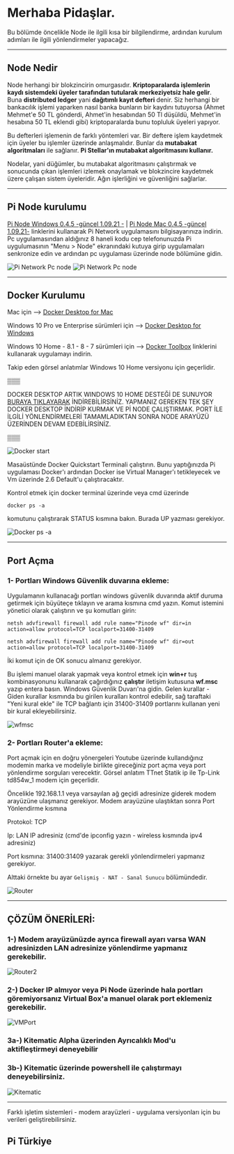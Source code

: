 # Merhaba Pidaşlar.
Bu bölümde öncelikle Node ile ilgili kısa bir bilgilendirme, ardından kurulum adımları ile ilgili yönlendirmeler yapacağız. 

***


## Node Nedir
Node herhangi bir blokzincirin omurgasıdır. **Kriptoparalarda işlemlerin kaydı sistemdeki üyeler tarafından tutularak merkeziyetsiz hale gelir**. Buna **distributed ledger** yani **dağıtımlı kayıt defteri** denir. Siz herhangi bir bankacılık işlemi yaparken nasıl banka bunların bir kaydını tutuyorsa (Ahmet Mehmet'e 50 TL gönderdi, Ahmet'in hesabından 50 Tl düşüldü, Mehmet'in hesabına 50 TL eklendi gibi) kriptoparalarda bunu topluluk üyeleri yapıyor. 

Bu defterleri işlemenin de farklı yöntemleri var. Bir deftere işlem kaydetmek için üyeler bu işlemler üzerinde anlaşmalıdır. Bunlar da **mutabakat algoritmaları** ile sağlanır. **Pi Stellar'ın mutabakat algoritmasını kullanır.**

Nodelar, yani düğümler, bu mutabakat algoritmasını çalıştırmak ve sonucunda çıkan işlemleri izlemek onaylamak ve blokzincire kaydetmek üzere çalışan sistem üyeleridir. Ağın işlerliğini ve güvenliğini sağlarlar.

***


## Pi Node kurulumu
[Pi Node Windows 0.4.5 -güncel 1.09.21 -](https://node-cdn.minepi.com/Pi%20Network%20Setup%200.4.5.exe) | 
[Pi Node Mac 0.4.5 -güncel 1.09.21-](https://node-cdn.minepi.com/Pi%20Network-0.4.5.dmg) 
linklerini kullanarak Pi Network uygulamasını bilgisayarınıza indirin. 
Pc uygulamasından aldığınız 8 haneli kodu cep telefonunuzda Pi uygulumasının "Menu > Node" ekranındaki kutuya girip uygulamaları senkronize edin ve ardından pc uygulaması üzerinde node bölümüne gidin. 

![Pi Network Pc node](https://i.ibb.co/DCfvRqC/photo-2020-05-11-19-24-28.jpg)
![Pi Network Pc node](https://i.ibb.co/PZdhCkm/photo-2020-05-11-19-13-17.jpg)

***

## Docker Kurulumu
Mac için
--> [Docker Desktop for Mac](https://download.docker.com/mac/stable/Docker.dmg)

Windows 10 Pro ve Enterprise sürümleri için
--> [Docker Desktop for Windows](https://github.com/docker/toolbox/releases/download/v19.03.1/DockerToolbox-19.03.1.exe)

Windows 10 Home - 8.1 - 8 - 7 sürümleri için
--> [Docker Toolbox](https://github.com/docker/toolbox/releases/download/v19.03.1/DockerToolbox-19.03.1.exe)
linklerini kullanarak uygulamayı indirin.

Takip eden görsel anlatımlar Windows 10 Home versiyonu için geçerlidir.

▒▒▒

DOCKER DESKTOP ARTIK WINDOWS 10 HOME DESTEĞİ DE SUNUYOR
[BURAYA TIKLAYARAK](https://desktop.docker.com/win/stable/amd64/Docker%20Desktop%20Installer.exe) İNDİREBİLİRSİNİZ.
YAPMANIZ GEREKEN TEK ŞEY DOCKER DESKTOP İNDİRİP KURMAK VE Pİ NODE ÇALIŞTIRMAK.
PORT İLE İLGİLİ YÖNLENDİRMELERİ TAMAMLADIKTAN SONRA NODE ARAYÜZÜ ÜZERİNDEN DEVAM EDEBİLİRSİNİZ.

▒▒▒

![Docker start](https://i.ibb.co/9sdnq8V/docker1.jpg)

Masaüstünde Docker Quickstart Terminali çalıştırın.
Bunu yaptığınızda Pi uygulaması Docker'ı ardından Docker ise Virtual Manager'ı tetikleyecek ve Vm üzerinde 2.6 Default'u çalıştıracaktır. 

Kontrol etmek için docker terminal üzerinde veya cmd üzerinde 

`docker ps -a` 

komutunu çalıştırarak STATUS kısmına bakın. Burada UP yazması gerekiyor.

![Docker ps -a](https://i.ibb.co/WyFKT0t/docker2.jpg)

***
## Port Açma
### 1- Portları Windows Güvenlik duvarına ekleme:
Uygulamanın kullanacağı portları windows güvenlik duvarında aktif duruma getirmek için büyüteçe tıklayın ve arama kısmına cmd yazın. Komut istemini yönetici olarak çalıştırın ve şu komutları girin:

`netsh advfirewall firewall add rule name="Pinode wf" dir=in action=allow protocol=TCP localport=31400-31409`

`netsh advfirewall firewall add rule name="Pinode wf" dir=out action=allow protocol=TCP localport=31400-31409`

İki komut için de OK sonucu almanız gerekiyor. 

Bu işlemi manuel olarak yapmak veya kontrol etmek için **win+r** tuş kombinasyonunu kullanarak çağırdığınız **çalıştır** iletişim kutusuna **wf.msc** yazıp entera basın. Windows Güvenlik Duvarı'na gidin. 
Gelen kurallar - Giden kurallar kısmında bu girilen kuralları kontrol edebilir, sağ taraftaki "Yeni kural ekle" ile TCP bağlantı için 31400-31409 portlarını kullanan yeni bir kural ekleyebilirsiniz.

![wfmsc](https://i.ibb.co/QCZw2My/wfmsc.jpg)

### 2- Portları Router'a ekleme:

Port açmak için en doğru yönergeleri Youtube üzerinde kullandığınız modemin marka ve modeliyle birlikte gireceğiniz port açma veya port yönlendirme sorguları verecektir. Görsel anlatım TTnet Statik ip ile Tp-Link td854w_1 modem için geçerlidir.

Öncelikle 192.168.1.1 veya varsayılan ağ geçidi adresinize giderek modem arayüzüne ulaşmanız gerekiyor. 
Modem arayüzüne ulaştıktan sonra Port Yönlendirme kısmına 

Protokol: TCP 

Ip: LAN IP adresiniz (cmd'de ipconfig yazın - wireless kısmında ipv4 adresiniz)

Port kısmına: 31400:31409 yazarak gerekli yönlendirmeleri yapmanız gerekiyor. 

Alttaki örnekte bu ayar `Gelişmiş - NAT - Sanal Sunucu` bölümündedir.

![Router](https://i.ibb.co/tPDCSgC/port1.jpg)


***

## ÇÖZÜM ÖNERİLERİ:

### 1-) Modem arayüzünüzde ayrıca firewall ayarı varsa WAN adresinizden LAN adresinize yönlendirme yapmanız gerekebilir.

![Router2](https://i.ibb.co/mhrXWSV/port2.jpg)

### 2-) Docker IP almıyor veya Pi Node üzerinde hala portları göremiyorsanız Virtual Box'a manuel olarak port eklemeniz gerekebilir.

![VMPort](https://i.ibb.co/vZkqC4n/vmport.jpg)

### 3a-) Kitematic Alpha üzerinden Ayrıcalıklı Mod'u aktifleştirmeyi deneyebilir

### 3b-) Kitematic üzerinde powershell ile çalıştırmayı deneyebilirsiniz. 

![Kitematic](https://i.ibb.co/Hzm91T2/vmport.jpg)


***


Farklı işletim sistemleri - modem arayüzleri - uygulama versiyonları için bu verileri geliştirebilirsiniz.
## Pi Türkiye